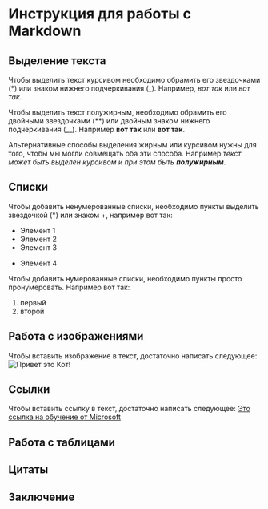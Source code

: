 # Инструкция для работы с Markdown

## Выделение текста

Чтобы выделить текст курсивом необходимо обрамить его звездочками (*) или знаком нижнего подчеркивания (_). Например, *вот так* или _вот так_.

Чтобы выделить текст полужирным, необходимо обрамить его двойными звездочками (**) или двойным знаком нижнего подчеркивания (__). Например  **вот так** или __вот так__.

Альтернативные способы выделения жирным или курсивом нужны для того, чтобы мы могли совмещать оба эти способа. Например _текст может быть выделен курсивом и при этом быть **полужирным**_.

## Списки

Чтобы добавить ненумерованные списки, необходимо пункты выделить звездочкой (*) или знаком +, например вот так:
* Элемент 1
* Элемент 2
* Элемент 3
+ Элемент 4

Чтобы добавить нумерованные списки, необходимо пункты просто пронумеровать. Например вот так:

1. первый
2. второй

## Работа с изображениями

Чтобы вставить изображение в текст, достаточно написать следующее:
![Привет это Кот!](cat.jpg)

## Ссылки

Чтобы вставить ссылку в текст, достаточно написать следующее:
[Это ссылка на обучение от Microsoft](https://learn.microsoft.com/ru-ru/contribute/how-to-write-links)

## Работа с таблицами

## Цитаты

## Заключение